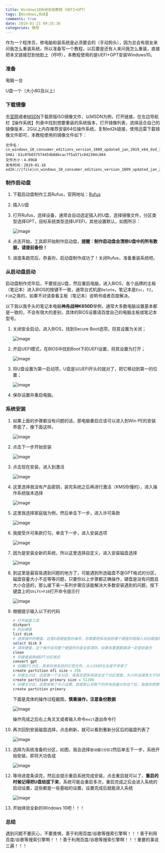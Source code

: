 ```yaml
---
title: Windows10系统安装教程（UEFI+GPT）
tags: [Windows,系统]
comments: true
date: 2019-01-21 09:35:36
categories: 教程
---
```


作为一个程序员，修电脑和装系统是必须要会的（手动狗头），因为总会有朋友来问我怎么重装系统，所以准备写一个教程，以后要是还有人来问我怎么重装，直接把本文链接怼到他脸上（哼哼），本教程使用的是UEFI+GPT安装Windows10。

<!--more-->

### 准备

电脑一台

U盘一个（大小8G及以上）

### 下载镜像

去[官网](https://www.microsoft.com)或者[MSDN](https://msdn.itellyou.cn/)下载原版ISO镜像文件，以MSDN为例，打开链接，在左边导航栏【操作系统】列表中找到想要重装的系统版本，打开镜像列表，选择适合自己的镜像版本，2G以上内存推荐安装64位操作系统，复制ed2k链接，使用迅雷下载镜像文件即可，本教程使用的镜像文件如下：

```
文件名：cn_windows_10_consumer_editions_version_1809_updated_jan_2019_x64_dvd_34b4d4fb.iso
SHA1：61c07b037574454b88bcac7f5a571c042304c884
文件大小：4.89GB
发布时间：2019-01-16
ed2k://|file|cn_windows_10_consumer_editions_version_1809_updated_jan_2019_x64_dvd_34b4d4fb.iso|5246148608|D93F5C49291A0B7AA888537954785DC3|/
```

### 制作启动盘

1. 下载启动盘制作工具Rufus，官网地址：[Rufus](https://rufus.ie/)

2. 插入U盘

3. 打开Rufus，选择设备，通常会自动选定插入的U盘，选择镜像文件，分区类型选择GPT，目标系统类型选择UFEFI，其他设置默认，如图所示：

   ![image](https://ws2.sinaimg.cn/large/005tkHc2gy1fzf5ko8tg2j30bq0g6jrz.jpg)

4. 点击开始，工具即开始制作启动盘，**提醒：制作启动盘会清除U盘中的所有数据，请提前备份！**

5. 进度条跑完后，恭喜你，启动盘制作成功了！关闭Rufus，准备重装系统吧。

### 从启动盘启动

启动盘制作完毕后，不要拔出U盘，然后重启电脑，进入BIOS，各个品牌的主板（笔记本）进入BIOS的按键不一致，通常台式机是`Delete`，笔记本是`Esc`，`F2`，`F10`之类的，如果不对请查看主板（笔记本）说明书或者百度解决。

以下我以我手头的笔记本电脑**神舟战神K650D**举例，通常大多数电脑设置基本都是一致的，不会有很大的差别，具体的BIOS设置请百度自己的电脑主板或笔记本型号。

1. 关闭安全启动，进入BIOS，找到Secure Boot选项，将其设置为关闭；

   ![image](https://ws3.sinaimg.cn/large/005tkHc2gy1fzf5kojgmaj31770ku1iu.jpg)

2. 开启UEFI模式，在BIOS中找到Boot下的UEFI设置，将其设置为打开；

   ![image](https://wx1.sinaimg.cn/large/005tkHc2gy1fzf5koya3tj315x0jcb1f.jpg)

3. 将U盘设置为第一启动项，U盘是以UEFI开头的就对了，把它移动到第一的位置；

   ![image](https://ws3.sinaimg.cn/large/005tkHc2gy1fzf5kpbgu4j316s0ks4qp.jpg)

4. 保存设置并重启电脑。

### 系统安装

1. 如果上面的步骤都没有问题的话，那电脑重启应该可以进入到Win PE的安装界面了，像下面这样。

   ![image](https://ws1.sinaimg.cn/large/005tkHc2gy1fzf5kprckfj31530n64qp.jpg)

2. 点击下一步开始安装

   ![image](https://ws2.sinaimg.cn/large/005tkHc2gy1fzf5kq7sayj313w0mfb29.jpg)

3. 点击现在安装，进入到激活

   ![image](https://wx1.sinaimg.cn/large/005tkHc2gy1fzf5kqq9ppj312s0ma7wh.jpg)

4. 这里选择我没有产品密钥，装完系统之后再进行激活（KMS你懂的），进入操作系统版本选择

   ![image](https://ws2.sinaimg.cn/large/005tkHc2gy1fzf5kr5t7qj312e0lfkjl.jpg)

5. 这里我选择家庭版为例，然后单击下一步，进入许可条款

   ![image](https://ws1.sinaimg.cn/large/005tkHc2gy1fzf5krm6a1j31160k47wh.jpg)

6. 我接受许可条款打勾，单击下一步，进入安装选项

   ![image](https://ws1.sinaimg.cn/large/005tkHc2gy1fzf5ks27j4j30yp0js4qp.jpg)

7. 因为是安装全新的系统，所以这里选择自定义，进入安装磁盘选择

   ![image](https://ws2.sinaimg.cn/large/005tkHc2gy1fzf5kshan5j311h0l2x6p.jpg)

8. 到这里是最容易遇到问题的地方了，可能遇到所选磁盘不是GPT格式的分区，磁盘容量大小不足等等问题，只要你以上步骤都正确操作，硬盘是没有问题且大小合适的，那么接下来一系列步骤应该能解决大多数安装遇到的问题，按下键盘上的`Shift+F10`打开命令提示行

   ![image](https://ws4.sinaimg.cn/large/005tkHc2gy1fzf5ksy7npj31720mue81.jpg)

9. 根据提示输入以下的代码

   ```powershell
   # 打开磁盘工具
   diskpart
   # 列出硬盘
   list disk
   # 选择操作的硬盘，这里X是硬盘里的编号，你需要把系统装到哪个硬盘你就输入对应硬盘的编号
   select disk X
   # 清除硬盘，这个操作会将整个硬盘的内容全部清除，如果有重要数据请一定提前备份
   clean
   # 将硬盘装换成GPT分区格式
   convert gpt
   # 创建EFI分区，用来存放系统的引导文件，大小256M左右差不多够了
   create partition efi size = 256
   # 创建主分区，这是第一个主分区，我喜欢把系统装在这个分区里面，大小的话通常大于50G，因为我不喜欢在C盘放过多的文件和装软件，我这里分了50G
   create partition primary size = 51200
   # 创建主分区，这里省略了大小设置，就是默认将剩下的所有容量分到这个区，我喜欢把第二个分区用作D盘，装一些软件
   create partition primary
   ```

   下面是具体的操作过程截图，**慎重操作，注意备份数据**

   ![image](https://ws1.sinaimg.cn/large/005tkHc2gy1fzf5kmifgcj30xc0orhdt.jpg)

   操作完成之后右上角叉叉或者输入命令`exit`退出命令行

10. 再次回到安装磁盘选择，点击刷新，就可以看到重新分区后的磁盘列表了

    ![image](https://ws4.sinaimg.cn/large/005tkHc2gy1fzf5kmz9xlj314z0n84qq.jpg)

11. 选择为系统准备的分区，如图，我会选择`驱动器1分区2`然后单击下一步，系统开始安装，即将大功告成

    ![image](https://ws4.sinaimg.cn/large/005tkHc2gy1fzf5knjkswj31800oekjl.jpg)

12. 等待进度条读完，然后会提示重启系统完成安装，点击重启就可以了，**重启的时候记得把U盘给拔下来**，系统可能会重启多次，重启完成之后会进入系统的启动设置，这些都是一些基础的设置，设置完成后就能进入系统

    ![image](https://ws3.sinaimg.cn/large/005tkHc2gy1fzf5knxosxj31hc0u04qp.jpg)

13. 开始体验全新的Windows 10吧！！！

### 总结

遇到问题不要灰心，不要畏惧，善于利用百度/谷歌等搜索引擎啊！！！善于利用百度/谷歌等搜索引擎啊！！！善于利用百度/谷歌等搜索引擎啊！！！重要的事说三遍！！！
